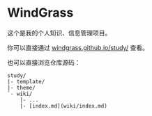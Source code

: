 ﻿
# WindGrass

这个是我的个人知识、信息管理项目。

你可以直接通过 [windgrass.github.io/study/](https://windgrass.github.io/study/) 查看。

也可以直接浏览仓库源码：

```
study/
|- template/
|- theme/
`- wiki/
    |- ...
    |- [index.md](wiki/index.md)
```



